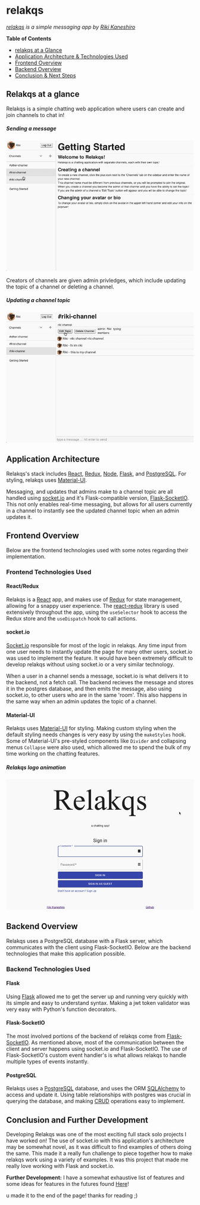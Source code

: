 # relakqs
*[relakqs](https://relakqs.herokuapp.com) is a simple messaging app by [Riki Kaneshiro](https://arkaneshiro.github.io/)*

**Table of Contents**
* [relakqs at a Glance](#relakqs-at-a-glance)
* [Application Architecture & Technologies Used](#application-architecture)
* [Frontend Overview](#frontend-overview)
* [Backend Overview](#backend-overview)
* [Conclusion & Next Steps](#conclusion-and-further-development)

## Relakqs at a glance
Relakqs is a simple chatting web application where users can create and join channels to chat in!

##### Sending a message
![Sending a message](/Documentation/readme-resources/Sending_a_message.gif)

Creators of channels are given admin privledges, which include updating the topic of a channel or deleting a channel.

##### Updating a channel topic
![Updating a channel topic](/Documentation/readme-resources/Has_science_gone_too_far.gif)

## Application Architecture
Relakqs's stack includes [React](https://reactjs.org/), [Redux](https://redux.js.org/), [Node](https://nodejs.org/en/), [Flask](https://flask.palletsprojects.com/en/1.1.x/), and [PostgreSQL](https://www.postgresql.org/). For styling, relakqs uses [Material-UI](https://material-ui.com/).

Messaging, and updates that admins make to a channel topic are all handled using [socket.io](https://socket.io/) and it's Flask-compatible version, [Flask-SocketIO](https://flask-socketio.readthedocs.io/en/latest/). This not only enables real-time messaging, but allows for all users currently in a channel to instantly see the updated channel topic when an admin updates it.

## Frontend Overview
Below are the frontend technologies used with some notes regarding their implementation.

### Frontend Technologies Used
#### React/Redux
Relakqs is a [React](https://reactjs.org/) app, and makes use of [Redux](https://redux.js.org/) for state management, allowing for a snappy user experience. The [react-redux](https://react-redux.js.org/) library is used extensively throughout the app, using the `useSelector` hook to access the Redux store and the `useDispatch` hook to call actions.

#### socket.io
[Socket.io](https://socket.io/) responsible for most of the logic in relakqs. Any time input from one user needs to instantly update the page for many other users, socket.io was used to implement the feature. It would have been extremely difficult to develop relakqs without using socket.io or a very similar technology.

When a user in a channel sends a message, socket.io is what delivers it to the backend, not a fetch call. The backend recieves the message and stores it in the postgres database, and then emits the message, also using socket.io, to other users who are in the same 'room'. This also happens in the same way when an admin updates the topic of a channel.

#### Material-UI
Relakqs uses [Material-UI](https://material-ui.com/) for styling. Making custom styling when the default styling needs changes is very easy by using the `makeStyles` hook. Some of Material-UI's pre-styled components like `Divider` and collapsing menus `Collapse` were also used, which allowed me to spend the bulk of my time working on the chatting features.

##### Relakqs logo animation
![Relakqs logo animation](/Documentation/readme-resources/Logo_Animation.gif)

## Backend Overview
Relakqs uses a PostgreSQL database with a Flask server, which communicates with the client using Flask-SocketIO. Below are the backend technologies that make this application possible.

### Backend Technologies Used
#### Flask
Using [Flask](https://flask.palletsprojects.com/en/1.1.x/) allowed me to get the server up and running very quickly with its simple and easy to understand syntax. Making a jwt token validator was very easy with Python's function decorators.

#### Flask-SocketIO
The most involved portions of the backend of relakqs come from [Flask-SocketIO](https://flask-socketio.readthedocs.io/en/latest/). As mentioned above, most of the communication between the client and server happens using socket.io and Flask-SocketIO. The use of Flask-SocketIO's custom event handler's is what allows relakqs to handle multiple types of events instantly.

#### PostgreSQL
Relakqs uses a [PostgreSQL](https://www.postgresql.org/) database, and uses the ORM [SQLAlchemy](https://www.sqlalchemy.org/) to access and update it. Using table relationships with postgres was crucial in querying the database, and making [CRUD](https://developer.mozilla.org/en-US/docs/Glossary/CRUD) operations easy to implement.

## Conclusion and Further Development
Developing Relakqs was one of the most exciting full stack solo projects I have worked on! The use of socket.io with this application's architecture may be somewhat novel, as it was difficult to find examples of others doing the same. This made it a really fun challenge to piece together how to make relakqs work using a variety of examples. It was this project that made me really love working with Flask and socket.io.

**Further Development:** I have a somewhat exhaustive list of features and some ideas for features in the futures found [Here](https://github.com/arkaneshiro/relakqs/blob/master/Documentation/feature-list.md)!




u made it to the end of the page! thanks for reading ;)
